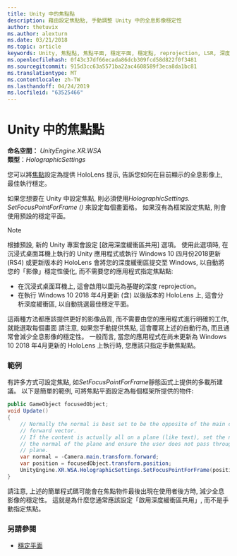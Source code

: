 ```yaml
---
title: Unity 中的焦點點
description: 藉由設定焦點點, 手動調整 Unity 中的全息影像穩定性
author: thetuvix
ms.author: alexturn
ms.date: 03/21/2018
ms.topic: article
keywords: Unity, 焦點點, 焦點平面, 穩定平面, 穩定點, reprojection, LSR, 深度緩衝區
ms.openlocfilehash: 0f43c37df66ecada86dcb309fcd58d822f0f3481
ms.sourcegitcommit: 915d3cc63a5571ba22ac4608589f3eca8da1bc81
ms.translationtype: MT
ms.contentlocale: zh-TW
ms.lasthandoff: 04/24/2019
ms.locfileid: "63525466"
---
```

# <a name="focus-point-in-unity"></a>Unity 中的焦點點

**命名空間：**  *UnityEngine.XR.WSA*<br>
**類型**：*HolographicSettings*

您可以將[焦點](hologram-stability.md#stabilization-plane)設定為提供 HoloLens 提示, 告訴您如何在目前顯示的全息影像上, 最佳執行穩定。

如果您想要在 Unity 中設定焦點, 則必須使用*HolographicSettings. SetFocusPointForFrame ()* 來設定每個畫面格。 如果沒有為框架設定焦點, 則會使用預設的穩定平面。

> [!NOTE]
> 根據預設, 新的 Unity 專案會設定 [啟用深度緩衝區共用] 選項。  使用此選項時, 在沉浸式桌面耳機上執行的 Unity 應用程式或執行 Windows 10 四月份2018更新 (RS4) 或更新版本的 HoloLens 會將您的深度緩衝區提交至 Windows, 以自動將您的「影像」穩定性優化, 而不需要您的應用程式指定焦點點:
> * 在沉浸式桌面耳機上, 這會啟用以圖元為基礎的深度 reprojection。
> * 在執行 Windows 10 2018 年4月更新 (含) 以後版本的 HoloLens 上, 這會分析深度緩衝區, 以自動挑選最佳穩定平面。
>
> 這兩種方法都應該提供更好的影像品質, 而不需要由您的應用程式進行明確的工作, 就能選取每個畫面  請注意, 如果您手動提供焦點, 這會覆寫上述的自動行為, 而且通常會減少全息影像的穩定性。  一般而言, 當您的應用程式在尚未更新為 Windows 10 2018 年4月更新的 HoloLens 上執行時, 您應該只指定手動焦點點。

### <a name="example"></a>範例

有許多方式可設定焦點, 如*SetFocusPointForFrame*靜態函式上提供的多載所建議。 以下是簡單的範例, 可將焦點平面設定為每個框架所提供的物件:

```cs
public GameObject focusedObject;
void Update()
{
    // Normally the normal is best set to be the opposite of the main camera's 
    // forward vector.
    // If the content is actually all on a plane (like text), set the normal to 
    // the normal of the plane and ensure the user does not pass through the 
    // plane.
    var normal = -Camera.main.transform.forward;     
    var position = focusedObject.transform.position;
    UnityEngine.XR.WSA.HolographicSettings.SetFocusPointForFrame(position, normal);
}
```

請注意, 上述的簡單程式碼可能會在焦點物件最後出現在使用者後方時, 減少全息影像的穩定性。  這就是為什麼您通常應該設定「啟用深度緩衝區共用」, 而不是手動指定焦點。

### <a name="see-also"></a>另請參閱
* [穩定平面](hologram-stability.md#stabilization-plane)
